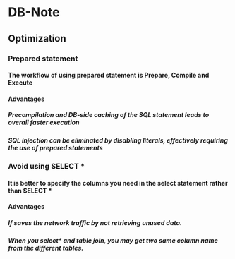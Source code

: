 # DB-Note

## Optimization
### Prepared statement
#### The workflow of using prepared statement is Prepare, Compile and Execute
#### Advantages
##### Precompilation and DB-side caching of the SQL statement leads to overall faster execution 
##### SQL injection can be eliminated by disabling literals, effectively requiring the use of prepared statements
### Avoid using SELECT *
#### It is better to specify the columns you need in the select statement rather than SELECT *
#### Advantages
##### If saves the network traffic by not retrieving unused data.
##### When you select* and table join, you may get two same column name from the different tables.
